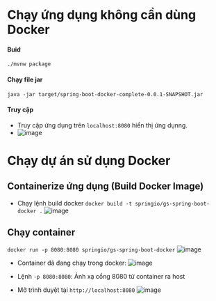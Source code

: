 # Chạy ứng dụng không cần dùng Docker
#### Buid 
``` ./mvnw package ```
#### Chạy file jar
``` java -jar target/spring-boot-docker-complete-0.0.1-SNAPSHOT.jar ```
#### Truy cập 
- Truy cập ứng dụng trên ```localhost:8080``` hiển thị ứng dụnng.
- ![image](https://github.com/user-attachments/assets/bc2ef97d-85df-45c0-af17-d9d5f516b57a)

# Chạy dự án sử dụng Docker 
## Containerize ứng dụng (Build Docker Image)
- Chạy lệnh build docker
``` docker build -t springio/gs-spring-boot-docker . ```
![image](https://github.com/user-attachments/assets/a32b4564-1435-4273-84d2-ae4e1d0a8c61)

## Chạy container
``` docker run -p 8080:8080 springio/gs-spring-boot-docker ```
![image](https://github.com/user-attachments/assets/5ffdbaa8-3dbd-423c-a369-3d4b548b95ca)

- Container đã đang chạy trong docker:
![image](https://github.com/user-attachments/assets/758a4436-9f12-409d-8f7b-f48bec0034ff)

- Lệnh ` -p 8080:8080 `: Ánh xạ cổng 8080 từ container ra host
- Mở trình duyệt tại ``` http://localhost:8080 ```
  ![image](https://github.com/user-attachments/assets/d59ffe0a-1b4d-45e5-98a2-5f5479ebec24)
